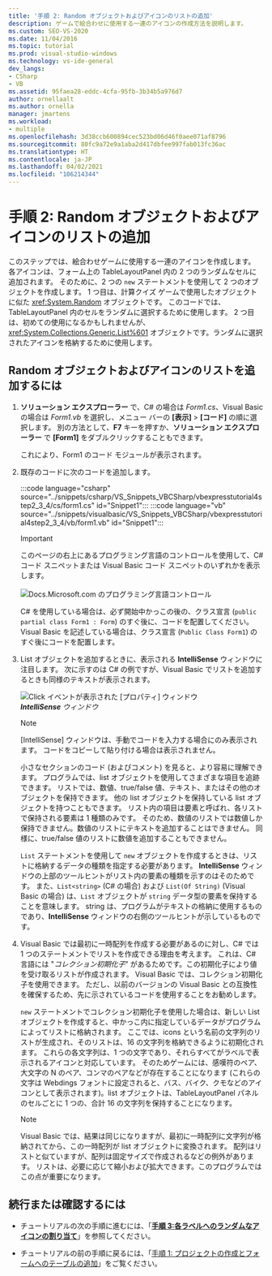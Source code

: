 ```yaml
---
title: '手順 2: Random オブジェクトおよびアイコンのリストの追加'
description: ゲームで絵合わせに使用する一連のアイコンの作成方法を説明します。
ms.custom: SEO-VS-2020
ms.date: 11/04/2016
ms.topic: tutorial
ms.prod: visual-studio-windows
ms.technology: vs-ide-general
dev_langs:
- CSharp
- VB
ms.assetid: 95faea28-eddc-4cfa-95fb-3b34b5a976d7
author: ornellaalt
ms.author: ornella
manager: jmartens
ms.workload:
- multiple
ms.openlocfilehash: 3d38ccb600894cec523bd06d46f0aee071af8796
ms.sourcegitcommit: 80fc9a72e9a1aba2d417dbfee997fab013fc36ac
ms.translationtype: HT
ms.contentlocale: ja-JP
ms.lasthandoff: 04/02/2021
ms.locfileid: "106214344"
---
```

# <a name="step-2-add-a-random-object-and-a-list-of-icons"></a>手順 2: Random オブジェクトおよびアイコンのリストの追加

このステップでは、絵合わせゲームに使用する一連のアイコンを作成します。 各アイコンは、フォーム上の TableLayoutPanel 内の 2 つのランダムなセルに追加されます。 そのために、2 つの `new` ステートメントを使用して 2 つのオブジェクトを作成します。 1 つ目は、計算クイズ ゲームで使用したオブジェクトに似た <xref:System.Random> オブジェクトです。 このコードでは、TableLayoutPanel 内のセルをランダムに選択するために使用します。 2 つ目は、初めての使用になるかもしれませんが、<xref:System.Collections.Generic.List%601> オブジェクトです。ランダムに選択されたアイコンを格納するために使用します。

## <a name="to-add-a-random-object-and-a-list-of-icons"></a>Random オブジェクトおよびアイコンのリストを追加するには

1. **ソリューション エクスプローラー** で、C# の場合は *Form1.cs*、Visual Basic の場合は *Form1.vb* を選択し、メニュー バーの **[表示]** > **[コード]** の順に選択します。 別の方法として、**F7** キーを押すか、**ソリューション エクスプローラー** で **[Form1]** をダブルクリックすることもできます。

     これにより、Form1 のコード モジュールが表示されます。

2. 既存のコードに次のコードを追加します。

     :::code language="csharp" source="../snippets/csharp/VS_Snippets_VBCSharp/vbexpresstutorial4step2_3_4/cs/form1.cs" id="Snippet1":::
     :::code language="vb" source="../snippets/visualbasic/VS_Snippets_VBCSharp/vbexpresstutorial4step2_3_4/vb/form1.vb" id="Snippet1":::

      > [!IMPORTANT]
      > このページの右上にあるプログラミング言語のコントロールを使用して、C# コード スニペットまたは Visual Basic コード スニペットのいずれかを表示します。<br><br>![Docs.Microsoft.com のプログラミング言語コントロール](../ide/media/docs-programming-language-control.png)

      C# を使用している場合は、必ず開始中かっこの後の、クラス宣言 (`public partial class Form1 : Form`) のすぐ後に、コードを配置してください。 Visual Basic を記述している場合は、クラス宣言 (`Public Class Form1`) のすぐ後にコードを配置します。

3. List オブジェクトを追加するときに、表示される **IntelliSense** ウィンドウに注目します。 次に示すのは C# の例ですが、Visual Basic でリストを追加するときも同様のテキストが表示されます。

     ![Click イベントが表示された [プロパティ] ウィンドウ](../ide/media/express_listintellisense.png)<br/>***IntelliSense** ウィンドウ*

    > [!NOTE]
    > [IntelliSense] ウィンドウは、手動でコードを入力する場合にのみ表示されます。 コードをコピーして貼り付ける場合は表示されません。

     小さなセクションのコード (およびコメント) を見ると、より容易に理解できます。 プログラムでは、list オブジェクトを使用してさまざまな項目を追跡できます。 リストでは、数値、true/false 値、テキスト、またはその他のオブジェクトを保持できます。 他の list オブジェクトを保持している list オブジェクトを持つこともできます。 リスト内の項目は要素と呼ばれ、各リストで保持される要素は 1 種類のみです。 そのため、数値のリストでは数値しか保持できません。数値のリストにテキストを追加することはできません。 同様に、true/false 値のリストに数値を追加することもできません。

     `List` ステートメントを使用して `new` オブジェクトを作成するときは、リストに格納するデータの種類を指定する必要があります。 **IntelliSense** ウィンドウの上部のツールヒントがリスト内の要素の種類を示すのはそのためです。 また、`List<string>` (C# の場合) および `List(Of String)` (Visual Basic の場合) は、`List` オブジェクトが `string` データ型の要素を保持することを意味します。 string は、プログラムがテキストの格納に使用するものであり、**IntelliSense** ウィンドウの右側のツールヒントが示しているものです。

4. Visual Basic では最初に一時配列を作成する必要があるのに対し、C# では 1 つのステートメントでリストを作成できる理由を考えます。 これは、C# 言語には "*コレクション初期化子*" があるためです。この初期化子により値を受け取るリストが作成されます。 Visual Basic では、コレクション初期化子を使用できます。 ただし、以前のバージョンの Visual Basic との互換性を確保するため、先に示されているコードを使用することをお勧めします。

     `new` ステートメントでコレクション初期化子を使用した場合は、新しい List オブジェクトを作成すると、中かっこ内に指定しているデータがプログラムによってリストに格納されます。 ここでは、icons という名前の文字列のリストが生成され、そのリストは、16 の文字列を格納できるように初期化されます。 これらの各文字列は、1 つの文字であり、それらすべてがラベルで表示されるアイコンと対応しています。 そのためゲームには、感嘆符のペア、大文字の N のペア、コンマのペアなどが存在することになります  (これらの文字は Webdings フォントに設定されると、バス、バイク、クモなどのアイコンとして表示されます)。list オブジェクトは、TableLayoutPanel パネルのセルごとに 1 つの、合計 16 の文字列を保持することになります。

    > [!NOTE]
    > Visual Basic では、結果は同じになりますが、最初に一時配列に文字列が格納されてから、この一時配列が list オブジェクトに変換されます。 配列はリストと似ていますが、配列は固定サイズで作成されるなどの例外があります。 リストは、必要に応じて縮小および拡大できます。このプログラムではこの点が重要になります。

## <a name="to-continue-or-review"></a>続行または確認するには

- チュートリアルの次の手順に進むには、「[**手順 3:各ラベルへのランダムなアイコンの割り当て**](../ide/step-3-assign-a-random-icon-to-each-label.md)」を参照してください。

- チュートリアルの前の手順に戻るには、「[手順 1: プロジェクトの作成とフォームへのテーブルの追加](../ide/step-1-create-a-project-and-add-a-table-to-your-form.md)」をご覧ください。
